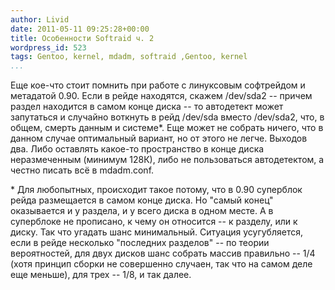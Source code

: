 ```yaml
---
author: Livid
date: 2011-05-11 09:25:28+00:00
title: Особенности Softraid ч. 2
wordpress_id: 523
tags: Gentoo, kernel, mdadm, softraid ,Gentoo, kernel
...
```


Еще кое-что стоит помнить при работе с линуксовым софтрейдом и метадатой
0.90. Если в рейде находятся, скажем /dev/sda2 -- причем раздел
находится в самом конце диска -- то автодетект может запутаться и
случайно воткнуть в рейд /dev/sda вместо /dev/sda2, что, в общем, смерть
данным и системе\*. Еще может не собрать ничего, что в данном случае
оптимальный вариант, но от этого не легче.
Выходов два. Либо оставлять какое-то пространство в конце диска
неразмеченным (минимум 128К), либо не пользоваться автодетектом, а
честно писать всё в mdadm.conf.

\* Для любопытных, происходит такое потому, что в 0.90 суперблок рейда
размещается в самом конце диска. Но "самый конец" оказывается и у
раздела, и у всего диска в одном месте. А в суперблоке не прописано, к
чему он относится -- к разделу, или к диску. Так что угадать шанс
минимальный. Ситуация усугубляется, если в рейде несколько "последних
разделов" -- по теории вероятностей, для двух дисков шанс собрать массив
правильно -- 1/4 (хотя принцип сборки не совершенно случаен, так что на
самом деле еще меньше), для трех -- 1/8, и так далее.
